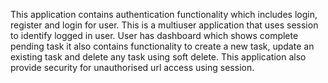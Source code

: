This application contains authentication functionality which includes login, register and login for user.
This is a multiuser application that uses session to identify logged in user.
User has dashboard which shows complete pending task it also contains functionality to create a new task, update an existing task and delete any task using soft delete.
This application also provide security for unauthorised url access using session.

